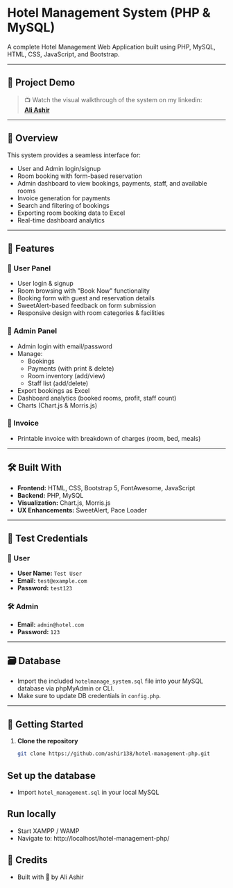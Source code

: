# Hotel Management System (PHP & MySQL)

A complete Hotel Management Web Application built using PHP, MySQL, HTML, CSS, JavaScript, and Bootstrap.

---

## 🎥 Project Demo

> 📺 Watch the visual walkthrough of the system on my linkedin:  
> **[Ali Ashir](https://www.linkedin.com/posts/ali-ashir-3bb590257_php-mysql-webdevelopment-activity-7332254092972462080-bG8p?utm_source=share&utm_medium=member_desktop&rcm=ACoAAD9Ehz8B3F06Xk6O3RVLyYiiMwgY_wGWhSo)**  

---

## 🏨 Overview

This system provides a seamless interface for:
- User and Admin login/signup
- Room booking with form-based reservation
- Admin dashboard to view bookings, payments, staff, and available rooms
- Invoice generation for payments
- Search and filtering of bookings
- Exporting room booking data to Excel
- Real-time dashboard analytics

---

## 📁 Features

### 👤 User Panel
- User login & signup
- Room browsing with "Book Now" functionality
- Booking form with guest and reservation details
- SweetAlert-based feedback on form submission
- Responsive design with room categories & facilities

### 🔐 Admin Panel
- Admin login with email/password
- Manage:
  - Bookings
  - Payments (with print & delete)
  - Room inventory (add/view)
  - Staff list (add/delete)
- Export bookings as Excel
- Dashboard analytics (booked rooms, profit, staff count)
- Charts (Chart.js & Morris.js)

### 🧾 Invoice
- Printable invoice with breakdown of charges (room, bed, meals)

---

## 🛠️ Built With
- **Frontend:** HTML, CSS, Bootstrap 5, FontAwesome, JavaScript
- **Backend:** PHP, MySQL
- **Visualization:** Chart.js, Morris.js
- **UX Enhancements:** SweetAlert, Pace Loader

---

## 🧪 Test Credentials

### 👤 User
- **User Name:** `Test User`
- **Email:** `test@example.com`
- **Password:** `test123`

### 🛠️ Admin
- **Email:** `admin@hotel.com`
- **Password:** `123`

---

## 🗃️ Database

- Import the included `hotelmanage_system.sql` file into your MySQL database via phpMyAdmin or CLI.
- Make sure to update DB credentials in `config.php`.

---

## 🚀 Getting Started

1. **Clone the repository**
   ```bash
   git clone https://github.com/ashir138/hotel-management-php.git

## Set up the database

- Import `hotel_management.sql` in your local MySQL

## Run locally

- Start XAMPP / WAMP
- Navigate to: http://localhost/hotel-management-php/

## 🙌 Credits
- Built with 💙 by Ali Ashir

